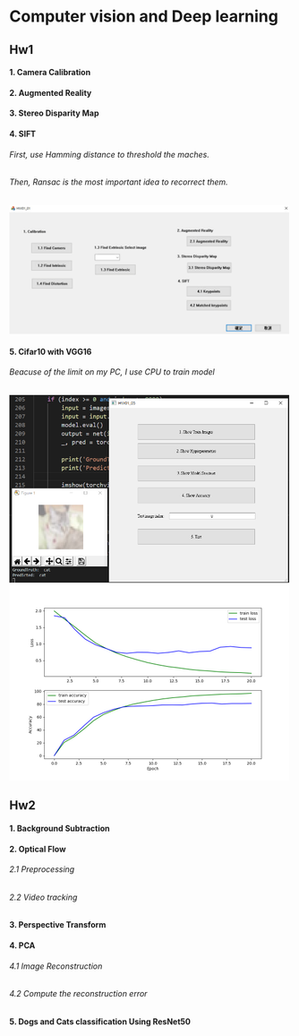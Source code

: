 # Computer vision and Deep learning
## Hw1
#### 1. Camera Calibration 
#### 2. Augmented Reality
#### 3. Stereo Disparity Map
#### 4. SIFT
###### First, use Hamming distance to threshold the maches.
###### Then, Ransac is the most important idea to recorrect them.
 <img src = "https://github.com/ab458629/Computer-vision-and-Deep-learning/blob/main/Hw1/image/Q1~Q4.PNG" width = "500" alt="首頁"/> 
 
#### 5. Cifar10 with VGG16
###### Beacuse of the limit on my PC, I use CPU to train model
<img src = "https://github.com/ab458629/Computer-vision-and-Deep-learning/blob/main/Hw1/image/Q5.PNG" width = "500" alt="首頁"/>

<img src = "https://github.com/ab458629/Computer-vision-and-Deep-learning/blob/main/Hw1/Q5/loss%20and%20acc.png" width = "500" alt="首頁"/>


## Hw2
#### 1. Background Subtraction                                       
#### 2. Optical Flow						
###### 2.1 Preprocessing 
###### 2.2 Video tracking
#### 3. Perspective Transform			
#### 4. PCA    						
######	4.1 Image Reconstruction
######	4.2 Compute the reconstruction error	
#### 5. Dogs and Cats classification Using ResNet50
